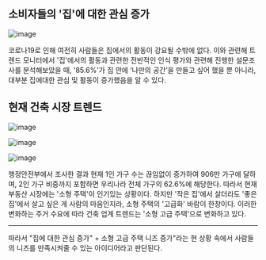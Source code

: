 ## 소비자들의 '집'에 대한 관심 증가

![image](https://user-images.githubusercontent.com/75825682/124739931-42bf9c80-df55-11eb-860d-24389a328cd0.png)

 코로나19로 인해 여전히 사람들은 집에서의 활동이 강요될 수밖에 없다. 이와 관련해 트렌드 모니터에서 '집'에서의 활동과 관련한 전반적인 인식 평가와 관련해 진행한 설문조사를 분석해보았을 때, '85.6%'가 집 안에 ‘나만의 공간’을 만들고 싶어 했을 뿐 아니라, 대부분 집에대한 관심 및 활동이 증가했음을 알 수 있다.
 
 ## 현재 건축 시장 트렌드

![image](https://user-images.githubusercontent.com/75825682/124739755-202d8380-df55-11eb-9363-f797f502652f.png)

![image](https://user-images.githubusercontent.com/75825682/124739759-21f74700-df55-11eb-90db-c56ca95589aa.png)
 
![image](https://user-images.githubusercontent.com/75825682/124739766-23c10a80-df55-11eb-81f3-2ace93c5c31c.png)

 행정안전부에서 조사한 결과 현재 1인 가구 수는 끊임없이 증가하여 906만 가구에 달하며, 2인 가구 비중까지 포함하면 우리나라 전체 가구의 62.6%에 해당한다. 따라서 현재 부동산 시장에는 '소형 주택'이 인기있는 상황이다. 하지만 '작은 집'에서 살더라도 '좋은 집'에서 살고 싶은 게 사람의 마음인지라, 소형 주택의 '고급화' 바람이 한창이다. 이러한 변화하는 주거 수요에 따라 건축 업계 트렌드는 '소형 고급 주택'으로 변화하고 있다. 
 
 ***
 따라서 "집에 대한 관심 증가" + 소형 고급 주택 니즈 증가"라는 현 상황 속에서 사람들의 니즈를 만족시켜줄 수 있는 아이디어라고 판단된다.
 
